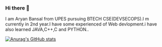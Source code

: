  ### Hi there 👋
I am Aryan Bansal from UPES pursuing BTECH CSE(DEVSECOPS).I m currently in 2nd year.I have some experienced of Web devlopment.i have also learned JAVA,C++,C and PYTHON..

[![Anurag's GitHub stats](https://github-readme-stats.vercel.app/api?username=aryan)](https://github.com/anuraghazra/github-readme-stats)
